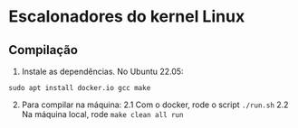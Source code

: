 # Escalonadores do kernel Linux

## Compilação

1. Instale as dependências. No Ubuntu 22.05:

`sudo apt install docker.io gcc make`

2. Para compilar na máquina:
  2.1 Com o docker, rode o script `./run.sh`
  2.2 Na máquina local, rode `make clean all run` 
